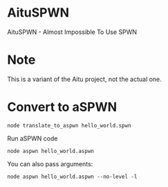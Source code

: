 # AituSPWN
AituSPWN - Almost Impossible To Use SPWN

# Note
This is a variant of the Aitu project, not the actual one.

# Convert to aSPWN
```
node translate_to_aspwn hello_world.spwn
```
Run aSPWN code
```
node aspwn hello_world.aspwn
```
You can also pass arguments:
```
node aspwn hello_world.aspwn --no-level -l
```
